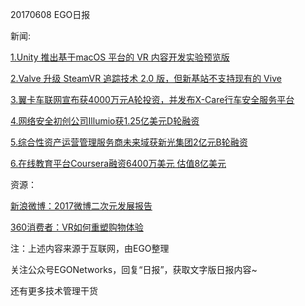 20170608 EGO日报

新闻:

[1.Unity 推出基于macOS 平台的 VR 内容开发实验预览版](https://www.leiphone.com/news/201706/550UJDDSluInG1P9.html)

[2.Valve 升级 SteamVR 追踪技术 2.0 版，但新基站不支持现有的 Vive](https://www.leiphone.com/news/201706/kGAEUJMvCWxtKvp7.html)

[3.翼卡车联网宣布获4000万元A轮投资，并发布X-Care行车安全服务平台](http://36kr.com/p/5078887.html?ktm_source=feed)

[4.网络安全初创公司Illumio获1.25亿美元D轮融资](http://36kr.com/p/5078894.html?ktm_source=feed)

[5.综合性资产运营管理服务商未来域获新光集团2亿元B轮融资](http://www.iyiou.com/p/47336)

[6.在线教育平台Coursera融资6400万美元 估值8亿美元](http://tech.qq.com/a/20170608/006046.htm)

资源：

[新浪微博：2017微博二次元发展报告](http://www.199it.com/archives/599943.html)

[360消费者：VR如何重塑购物体验](http://www.199it.com/archives/600295.html)

注：上述内容来源于互联网，由EGO整理

关注公众号EGONetworks，回复“日报”，获取文字版日报内容~

还有更多技术管理干货

